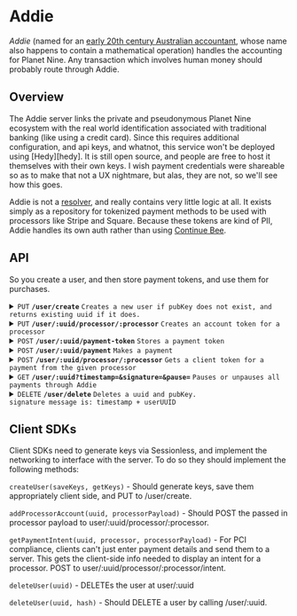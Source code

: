 # Addie

*Addie* (named for an [early 20th century Australian accountant][addie], whose name also happens to contain a mathematical operation) handles the accounting for Planet Nine.
Any transaction which involves human money should probably route through Addie.

## Overview

The Addie server links the private and pseudonymous Planet Nine ecosystem with the real world identification associated with traditional banking (like using a credit card). 
Since this requires additional configuration, and api keys, and whatnot, this service won't be deployed using [Hedy][hedy]. 
It is still open source, and people are free to host it themselves with their own keys. 
I wish payment credentials were shareable so as to make that not a UX nightmare, but alas, they are not, so we'll see how this goes.

Addie is not a [resolver][resolver], and really contains very little logic at all. 
It exists simply as a repository for tokenized payment methods to be used with processors like Stripe and Square.
Because these tokens are kind of PII, Addie handles its own auth rather than using [Continue Bee][continuebee].

## API

So you create a user, and then store payment tokens, and use them for purchases.

<details>
 <summary><code>PUT</code> <code><b>/user/create</b></code> <code>Creates a new user if pubKey does not exist, and returns existing uuid if it does.</code></summary>

##### Parameters

> | name         |  required     | data type               | description                                                           |
> |--------------|-----------|-------------------------|-----------------------------------------------------------------------|
> | pubKey       |  true     | string (hex)            | the publicKey of the user's keypair  |
> | timestamp    |  true     | string                  | in a production system timestamps narrow window for replay attacks  |
> | signature    |  true     | string (signature)      | the signature from sessionless for the message  |


##### Responses

> | http code     | content-type                      | response                                                            |
> |---------------|-----------------------------------|---------------------------------------------------------------------|
> | `200`         | `application/json`                | `USER`   |
> | `400`         | `application/json`                | `{"code":"400","message":"Bad Request"}`                            |

##### Example cURL

> ```javascript
>  curl -X PUT -H "Content-Type: application/json" -d '{"pubKey": "key", "timestamp": "now", "signature": "sig"}' https://<placeholderURL>/user/create
> ```

</details>

<details>
 <summary><code>PUT</code> <code><b>/user/:uuid/processor/:processor</b></code> <code>Creates an account token for a processor</code></summary>

##### Parameters

> | name         |  required     | data type               | description                                                           |
> |--------------|-----------|-------------------------|-----------------------------------------------------------------------|
> | name         |  true     | string                  | the user's name  |
> | email        |  true     | string                  | the user's email  |
> | timestamp    |  true     | string                  | in a production system timestamps narrow window for replay attacks  |
> | signature    |  true     | string (signature)      | the signature from sessionless for the message  |


##### Responses

> | http code     | content-type                      | response                                                            |
> |---------------|-----------------------------------|---------------------------------------------------------------------|
> | `200`         | `application/json`                | `USER`   |
> | `400`         | `application/json`                | `{"code":"400","message":"Bad Request"}`                            |

##### Example cURL

> ```javascript
>  curl -X PUT -H "Content-Type: application/json" -d '{"name": "name", "email": "email@email.com", "timestamp": "now", "signature": "sig"}' https://<placeholderURL>/user/<uuid>/processor/<processor>
> ```

</details>

<details>
  <summary><code>POST</code> <code><b>/user/:uuid/payment-token</b></code> <code>Stores a payment token</code></summary>

##### Parameters

> | name         |  required     | data type               | description                                                           |
> |--------------|-----------|-------------------------|-----------------------------------------------------------------------|
> | timestamp    |  true     | object                  | timestamp of request  |
> | paymentToken |  true     | object                  | paymentToken of request  |


##### Responses

> | http code     | content-type                      | response                                                            |
> |---------------|-----------------------------------|---------------------------------------------------------------------|
> | `200`         | `application/json`                | `{success: <bool>, signatureMap: TBD}`   |
> | `400`         | `application/json`                | `{"code":"400","message":"Bad Request"}`                            |

##### Example cURL

> ```javascript
>  curl -X POST -H "Content-Type: application/json" -d '[SPELL]' https://<placeholderURL>/user/<uuid>/associate
> ```

</details>

<details>
  <summary><code>POST</code> <code><b>/user/:uuid/payment</b></code> <code>Makes a payment</code></summary>

##### Parameters

> | name         |  required     | data type               | description                                                           |
> |--------------|-----------|-------------------------|-----------------------------------------------------------------------|
> | timestamp    |  true     | object                  | timestamp of request  |
> | amount       |  true     | object                  | amount of the payment  |
> | processor    |  true     | object                  | payment processor to use  |
> | paymentToken |  true     | object                  | paymentToken of request  |


##### Responses

> | http code     | content-type                      | response                                                            |
> |---------------|-----------------------------------|---------------------------------------------------------------------|
> | `200`         | `application/json`                | `{success: <bool>, signatureMap: TBD}`   |
> | `400`         | `application/json`                | `{"code":"400","message":"Bad Request"}`                            |

##### Example cURL

> ```javascript
>  curl -X POST -H "Content-Type: application/json" -d '[SPELL]' https://<placeholderURL>/user/<uuid>/associate
> ```

</details>

<details>
 <summary><code>POST</code> <code><b>/user/:uuid/processor/:processor</b></code> <code>Gets a client token for a payment from the given processor</code></summary>

##### Types

Payee: {
  pubKey: <public key>,
  amount: Int
};

PaymentTokenResponse: {
  paymentToken: String,
  paymentExtra: String,
  customerId: String,
  paymentKey: String
};

##### Parameters

> | name         |  required     | data type               | description                                                           |
> |--------------|-----------|-------------------------|-----------------------------------------------------------------------|
> | processor    |  true     | String                  | the processor for the token like stripe  |     
> | amount       |  true     | Int                     | the amount of the transaction  |               
> | currency     |  true     | String                  | the currency for the transaction  |               
> | payees       |  false    | Payee[]                 | the Payees for the transaction if any
> | timestamp    |  true     | string                  | in a production system timestamps prevent replay attacks  |
> | signature    |  true     | string (signature)      | the signature from sessionless for the message  |               

##### Responses

> | http code     | content-type                      | response                                                            |
> |---------------|-----------------------------------|---------------------------------------------------------------------|
> | `200`         | `application/json`                | PaymentTokenResponse   |
> | `406`         | `application/json`                | `{"code":"406","message":"Not acceptable"}`                            |

##### Example cURL

> ```javascript
>  curl -X GET -H "Content-Type: application/json" https://<placeholderURL>/<uuid>?timestamp=123&signature=signature
> ```

</details>

<details>
 <summary><code>GET</code> <code><b>/user/:uuid?timestamp=<timestamp>&signature=<signature>&pause=<bool></b></code> <code>Pauses or unpauses all payments through Addie</code></summary>

##### Parameters

> | name         |  required     | data type               | description                                                           |
> |--------------|-----------|-------------------------|-----------------------------------------------------------------------|
> | timestamp    |  true     | string                  | in a production system timestamps prevent replay attacks  |
> | signature    |  true     | string (signature)      | the signature from sessionless for the message  |                  
> | pause        |  true     | bool                    | the signature from sessionless for the message  |                  

##### Responses

> | http code     | content-type                      | response                                                            |
> |---------------|-----------------------------------|---------------------------------------------------------------------|
> | `200`         | `application/json`                | `USER`   |
> | `406`         | `application/json`                | `{"code":"406","message":"Not acceptable"}`                            |

##### Example cURL

> ```javascript
>  curl -X GET -H "Content-Type: application/json" https://<placeholderURL>/<uuid>?timestamp=123&signature=signature
> ```

</details>

<details> 
  <summary><code>DELETE</code> <code><b>/user/delete</b></code> <code>Deletes a uuid and pubKey.
signature message is: timestamp + userUUID</code></summary>

##### Parameters

> | name         |  required     | data type               | description                                                           |
> |--------------|-----------|-------------------------|-----------------------------------------------------------------------|
> | timestamp    |  true     | string                  | in a production system timestamps prevent replay attacks  |
> | userUUID     |  true     | string                  | the user's uuid
> | signature    |  true     | string (signature)      | the signature from sessionless for the message  |

##### Responses

> | http code     | content-type                      | response                                                            |
> |---------------|-----------------------------------|---------------------------------------------------------------------|
> | `202`         | `application/json`                | empty   |
> | `400`         | `application/json`                | `{"code":"400","message":"Bad Request"}`                            |

##### Example cURL

> ```javascript
>  curl -X DELETE https://pref.planetnine.app/user/delete
> ```

</details>

## Client SDKs

Client SDKs need to generate keys via Sessionless, and implement the networking to interface with the server.
To do so they should implement the following methods:  

`createUser(saveKeys, getKeys)` - Should generate keys, save them appropriately client side, and PUT to /user/create. 

`addProcessorAccount(uuid, processorPayload)` - Should POST the passed in processor payload to user/:uuid/processor/:processor.
    
`getPaymentIntent(uuid, processor, processorPayload)` - For PCI compliance, clients can't just enter payment details and send them to a server. This gets the client-side info needed to display an intent for a processor. POST to user/:uuid/processor/:processor/intent.

`deleteUser(uuid)` - DELETEs the user at user/:uuid

`deleteUser(uuid, hash)` - Should DELETE a user by calling /user/:uuid.

[addie]: https://www.researchgate.net/publication/44843070_Mary_Addison_Hamilton_Australia's_first_lady_of_numbers
[resolver]: https://github.com/planet-nine-app/MAGIC/blob/main/README-DEV.md#resolvers
[continuebee]: https://github.com/planet-nine-app/continuebee


